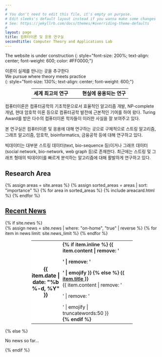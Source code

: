 ```yaml
---
#
# You don't need to edit this file, it's empty on purpose.
# Edit sleeks's default layout instead if you wanna make some changes
# See: https://jekyllrb.com/docs/themes/#overriding-theme-defaults
#
layout: page
title: 컴퓨터이론 및 응용 연구실
secondtitle: Computer Theory and Applications Lab
---
```



The website is under construction
{: style="font-size: 200%; text-align: center; font-weight: 600; color: #FF0000;"}


이론이 실제를 만나는 곳을 추구한다  
We pursue where theory meets practice  
{: style="font-size: 130%; text-align: center; font-weight: 600;"}

<style>
table, table tr, table td {
    border: none;
    font-size: 105%;
    font-weight: 600;
    width : 66%;
  margin-left: auto;
  margin-right: auto;
}
table td { width : 50%;​}
</style>

<div style="text-align:center">
<table cellspacing="0" cellpadding="0" class='center'>

<td>세계 최고의 연구</td>
<td>현실에 응용되는 연구</td>
</table>
</div>

컴퓨터이론은 컴퓨터공학의 기초학문으로서 효율적인 알고리즘 개발, NP-complete 개념, 현대 암호학 이론 등으로 컴퓨터공학 발전에 근본적인 기여를 하여 왔다. Turing Award를 받은 다수의 컴퓨터이론 학자들이 이러한 사실을 잘 보여주고 있다. 

본 연구실은 컴퓨터이론 및 응용에 대해 연구하는 곳으로 구체적으로 스트링 알고리즘, 그래프 알고리즘, 암호학, bioinformatics, 금융공학 등에 대해 연구하고 있다.

빅데이터는 대부분 스트링 데이터(text, bio-sequence 등)이거나 그래프 데이터(social network, bio-network, web graph 등)로 존재한다. 최근에는 스트링 및 그래프 형태의 빅데이터를 빠르게 분석하는 알고리즘에 대해 활발하게 연구하고 있다.

## Research Area
<div class="container">
    <div class="post-list" itemscope="" itemtype="http://schema.org/Blog">
    {% assign areas = site.areas %} 
    {% assign sorted_areas = areas | sort: "importance" %} 
    {% for area in sorted_areas %}
    {% include areacard.html %}
    {% endfor %}
    <!-- {% include pagination.html %} -->
    </div>
</div>

<style>
    table th {
        font-size:1.1rem;
        font-weight:bold;
        border: 0px;
        padding : 0px;
        width: 10%;
        background-color : #ffffff;
    }
    thead {
        border: 0px;
    }
    .summary {
      font-size: 1rem;
      font-weight: normal;
    }
</style>


<div class="news">
  <a href="/news"><h2>Recent News</h2></a>
  {% if site.news  %}
    <div class="table-responsive">
      <table class="table table-sm table-borderless">
      {% assign news = site.news | where: "on-home", "true" | reverse %}
      {% for item in news limit: site.news_limit %}
        <tr>
          <th scope="row">{{ item.date | date: "%b %-d, %Y" }}</th>
          <td>
            {% if item.inline %}
              {{ item.content | remove: '<p>' | remove: '</p>' | emojify }}
            {% else %}
              <a class="news-title" href="{{ item.permalink | relative_url }}">{{ item.title }}</a><br/>
              <div class="summary">
              {{ item.content | remove: '<p>' | remove: '</p>' | emojify | truncatewords:50 }}
              </div>
            {% endif %}
          </td>
        </tr>
      {% endfor %}
      </table>
    </div>
  {% else %}
    <p>No news so far...</p>
  {% endif %}
</div>